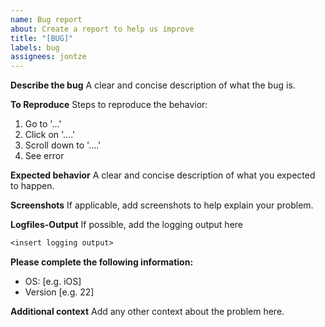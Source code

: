 ```yaml
---
name: Bug report
about: Create a report to help us improve
title: "[BUG]"
labels: bug
assignees: jontze
---
```


**Describe the bug**
A clear and concise description of what the bug is.

**To Reproduce**
Steps to reproduce the behavior:

1. Go to '...'
2. Click on '....'
3. Scroll down to '....'
4. See error

**Expected behavior**
A clear and concise description of what you expected to happen.

**Screenshots**
If applicable, add screenshots to help explain your problem.

**Logfiles-Output**
If possible, add the logging output here

```txt
<insert logging output>
```

**Please complete the following information:**

- OS: [e.g. iOS]
- Version [e.g. 22]

**Additional context**
Add any other context about the problem here.
